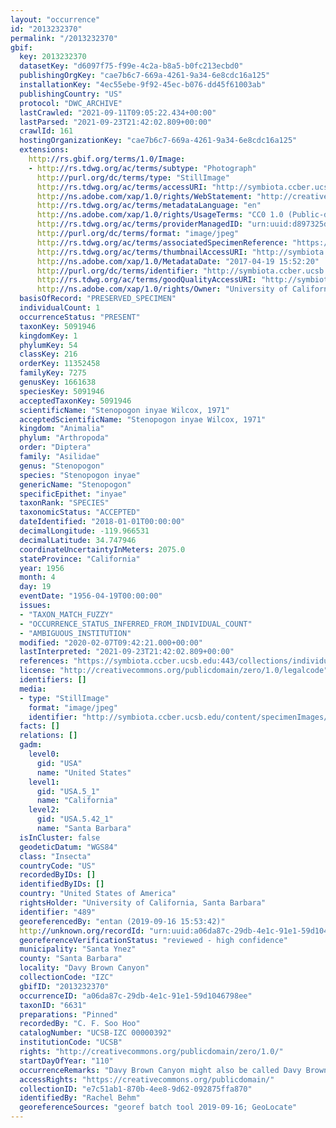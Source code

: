 ```yaml
---
layout: "occurrence"
id: "2013232370"
permalink: "/2013232370"
gbif:
  key: 2013232370
  datasetKey: "d6097f75-f99e-4c2a-b8a5-b0fc213ecbd0"
  publishingOrgKey: "cae7b6c7-669a-4261-9a34-6e8cdc16a125"
  installationKey: "4ec55ebe-9f92-45ec-b076-dd45f61003ab"
  publishingCountry: "US"
  protocol: "DWC_ARCHIVE"
  lastCrawled: "2021-09-11T09:05:22.434+00:00"
  lastParsed: "2021-09-23T21:42:02.809+00:00"
  crawlId: 161
  hostingOrganizationKey: "cae7b6c7-669a-4261-9a34-6e8cdc16a125"
  extensions:
    http://rs.gbif.org/terms/1.0/Image:
    - http://rs.tdwg.org/ac/terms/subtype: "Photograph"
      http://purl.org/dc/terms/type: "StillImage"
      http://rs.tdwg.org/ac/terms/accessURI: "http://symbiota.ccber.ucsb.edu/content/specimenImages/UCSB_IZC/UCSB-IZC00000/UCSB-IZC_00000392_1492642340_lg.jpg"
      http://ns.adobe.com/xap/1.0/rights/WebStatement: "http://creativecommons.org/publicdomain/zero/1.0/"
      http://rs.tdwg.org/ac/terms/metadataLanguage: "en"
      http://ns.adobe.com/xap/1.0/rights/UsageTerms: "CC0 1.0 (Public-domain)"
      http://rs.tdwg.org/ac/terms/providerManagedID: "urn:uuid:d897325d-e174-465e-9f20-1092da2f65e9"
      http://purl.org/dc/terms/format: "image/jpeg"
      http://rs.tdwg.org/ac/terms/associatedSpecimenReference: "https://symbiota.ccber.ucsb.edu:443/collections/individual/index.php?occid=489"
      http://rs.tdwg.org/ac/terms/thumbnailAccessURI: "http://symbiota.ccber.ucsb.edu/content/specimenImages/UCSB_IZC/UCSB-IZC00000/UCSB-IZC_00000392_1492642340_tn.jpg"
      http://ns.adobe.com/xap/1.0/MetadataDate: "2017-04-19 15:52:20"
      http://purl.org/dc/terms/identifier: "http://symbiota.ccber.ucsb.edu/content/specimenImages/UCSB_IZC/UCSB-IZC00000/UCSB-IZC_00000392_1492642340_lg.jpg"
      http://rs.tdwg.org/ac/terms/goodQualityAccessURI: "http://symbiota.ccber.ucsb.edu/content/specimenImages/UCSB_IZC/UCSB-IZC00000/UCSB-IZC_00000392_1492642340.jpg"
      http://ns.adobe.com/xap/1.0/rights/Owner: "University of California, Santa Barbara"
  basisOfRecord: "PRESERVED_SPECIMEN"
  individualCount: 1
  occurrenceStatus: "PRESENT"
  taxonKey: 5091946
  kingdomKey: 1
  phylumKey: 54
  classKey: 216
  orderKey: 11352458
  familyKey: 7275
  genusKey: 1661638
  speciesKey: 5091946
  acceptedTaxonKey: 5091946
  scientificName: "Stenopogon inyae Wilcox, 1971"
  acceptedScientificName: "Stenopogon inyae Wilcox, 1971"
  kingdom: "Animalia"
  phylum: "Arthropoda"
  order: "Diptera"
  family: "Asilidae"
  genus: "Stenopogon"
  species: "Stenopogon inyae"
  genericName: "Stenopogon"
  specificEpithet: "inyae"
  taxonRank: "SPECIES"
  taxonomicStatus: "ACCEPTED"
  dateIdentified: "2018-01-01T00:00:00"
  decimalLongitude: -119.966531
  decimalLatitude: 34.747946
  coordinateUncertaintyInMeters: 2075.0
  stateProvince: "California"
  year: 1956
  month: 4
  day: 19
  eventDate: "1956-04-19T00:00:00"
  issues:
  - "TAXON_MATCH_FUZZY"
  - "OCCURRENCE_STATUS_INFERRED_FROM_INDIVIDUAL_COUNT"
  - "AMBIGUOUS_INSTITUTION"
  modified: "2020-02-07T09:42:21.000+00:00"
  lastInterpreted: "2021-09-23T21:42:02.809+00:00"
  references: "https://symbiota.ccber.ucsb.edu:443/collections/individual/index.php?occid=489"
  license: "http://creativecommons.org/publicdomain/zero/1.0/legalcode"
  identifiers: []
  media:
  - type: "StillImage"
    format: "image/jpeg"
    identifier: "http://symbiota.ccber.ucsb.edu/content/specimenImages/UCSB_IZC/UCSB-IZC00000/UCSB-IZC_00000392_1492642340_lg.jpg"
  facts: []
  relations: []
  gadm:
    level0:
      gid: "USA"
      name: "United States"
    level1:
      gid: "USA.5_1"
      name: "California"
    level2:
      gid: "USA.5.42_1"
      name: "Santa Barbara"
  isInCluster: false
  geodeticDatum: "WGS84"
  class: "Insecta"
  countryCode: "US"
  recordedByIDs: []
  identifiedByIDs: []
  country: "United States of America"
  rightsHolder: "University of California, Santa Barbara"
  identifier: "489"
  georeferencedBy: "entan (2019-09-16 15:53:42)"
  http://unknown.org/recordId: "urn:uuid:a06da87c-29db-4e1c-91e1-59d1046798ee"
  georeferenceVerificationStatus: "reviewed - high confidence"
  municipality: "Santa Ynez"
  county: "Santa Barbara"
  locality: "Davy Brown Canyon"
  collectionCode: "IZC"
  gbifID: "2013232370"
  occurrenceID: "a06da87c-29db-4e1c-91e1-59d1046798ee"
  taxonID: "6631"
  preparations: "Pinned"
  recordedBy: "C. F. Soo Hoo"
  catalogNumber: "UCSB-IZC 00000392"
  institutionCode: "UCSB"
  rights: "http://creativecommons.org/publicdomain/zero/1.0/"
  startDayOfYear: "110"
  occurrenceRemarks: "Davy Brown Canyon might also be called Davy Brown Campground"
  accessRights: "https://creativecommons.org/publicdomain/"
  collectionID: "e7c51ab1-870b-4ee8-9d62-092875ffa870"
  identifiedBy: "Rachel Behm"
  georeferenceSources: "georef batch tool 2019-09-16; GeoLocate"
---
```

